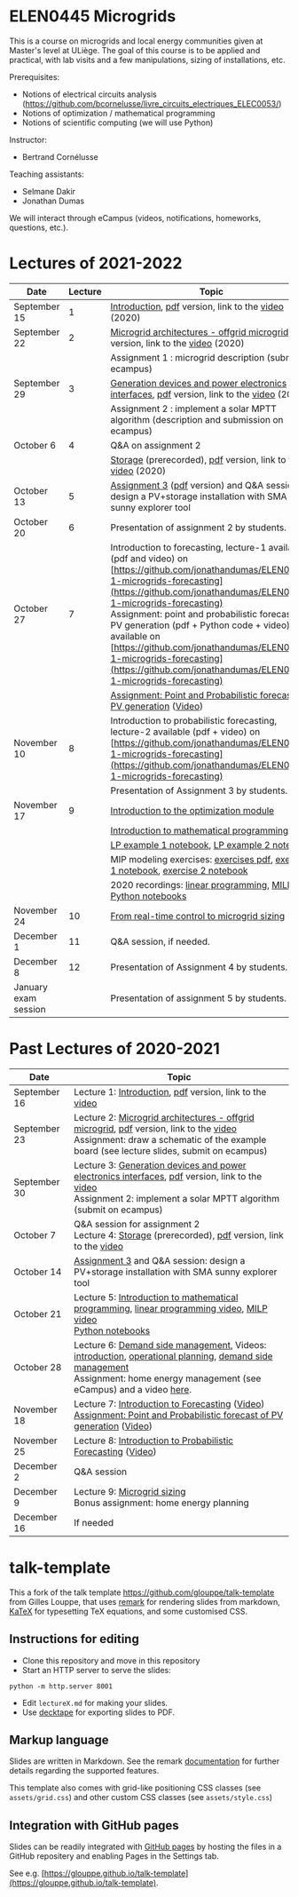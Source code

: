 # ELEN0445 Microgrids

This is a course on microgrids and local energy communities given at Master's level at ULiège.
The goal of this course is to be applied and practical, with lab visits and a few manipulations, sizing of installations, etc.

Prerequisites: 
 - Notions of electrical circuits analysis (https://github.com/bcornelusse/livre_circuits_electriques_ELEC0053/)
 - Notions of optimization / mathematical programming
 - Notions of scientific computing (we will use Python)

Instructor: 
 - Bertrand Cornélusse

Teaching assistants:
 - Selmane Dakir
 - Jonathan Dumas

We will interact through eCampus (videos, notifications, homeworks, questions, etc.). 

# Lectures of 2021-2022
| Date | Lecture | Topic |
| --- | --- | --- |
| September 15 | 1 | [Introduction](https://bcornelusse.github.io/ELEN0445-microgrids/?p=introduction.md), [pdf](pdf/introduction.pdf) version, link to the [video](https://vimeo.com/458482575/aff88eb6bf) (2020) |
| September 22 | 2 |  [Microgrid architectures - offgrid microgrid](https://bcornelusse.github.io/ELEN0445-microgrids/?p=architectures.md), [pdf](pdf/architectures.pdf) version, link to the [video](https://vimeo.com/461332158/b11a5a74c7) (2020)|
|              |   |Assignment 1 : microgrid description (submit on ecampus)|
| September 29 | 3 | [Generation devices and power electronics interfaces](https://bcornelusse.github.io/ELEN0445-microgrids/?p=devices_and_interfaces.md), [pdf](pdf/devices_and_interfaces.pdf) version, link to the [video](https://vimeo.com/463509021/fd2d2a877e) (2020)|
|              |   | Assignment 2 : implement a solar MPTT algorithm (description and submission on ecampus)|
| October 6    | 4 | Q&A on assignment 2 |
|              |   | [Storage](https://bcornelusse.github.io/ELEN0445-microgrids/?p=storage.md) (prerecorded), [pdf](pdf/storage.pdf) version, link to the [video](https://vimeo.com/463823298/f6561ddd30) (2020) |
| October 13   | 5  | [Assignment 3](https://bcornelusse.github.io/ELEN0445-microgrids/?p=PV_design.md) ([pdf](pdf/PV_design.pdf) version) and Q&A session: design a PV+storage installation with SMA sunny explorer tool|
| October 20   | 6  | Presentation of assignment 2 by students. |
| October 27   | 7  | Introduction to forecasting, lecture-1 available (pdf and video) on [https://github.com/jonathandumas/ELEN0445-1-microgrids-forecasting](https://github.com/jonathandumas/ELEN0445-1-microgrids-forecasting) <br> Assignment: point and probabilistic forecast of PV generation (pdf + Python code + video) available on [https://github.com/jonathandumas/ELEN0445-1-microgrids-forecasting](https://github.com/jonathandumas/ELEN0445-1-microgrids-forecasting)|
|              |    | [Assignment: Point and Probabilistic forecast of PV generation](https://github.com/jonathandumas/ELEN0445-1-microgrids-forecasting) ([Video](https://youtu.be/lppy-atOisM)) |
| November 10  | 8 | Introduction to probabilistic forecasting, lecture-2 available (pdf + video) on [https://github.com/jonathandumas/ELEN0445-1-microgrids-forecasting](https://github.com/jonathandumas/ELEN0445-1-microgrids-forecasting)  |
|              |   | Presentation of Assignment 3 by students. |
| November 17  | 9 | [Introduction to the optimization module](pdf/20211116_microgrids_optimization.pdf) |
|              |   | [Introduction to mathematical programming](pdf/intro_math_programming_v2.pdf) | 
|              |   | [LP example 1 notebook](https://colab.research.google.com/drive/1xgO3EhGoG6P5E9BVV7QyPgLJM5HdNDrY?usp=sharing), [LP example 2 notebook](https://colab.research.google.com/drive/1ujoTNfu2_sCoVK7ksqbXgusmAAizvIip?usp=sharing) | 
|              |   | MIP modeling exercises: [exercises pdf](pdf/MIP_exercises.pdf), [exercise 1 notebook](https://colab.research.google.com/drive/1dVQyXylIrwJvaD23hY2p1_xkplJfROqm?usp=sharing), [exercise 2 notebook](https://colab.research.google.com/drive/1UoUrG6N2I5RxA5g0IpXCH09gnsGybezG?usp=sharing) |
|              |   |  2020 recordings: [linear programming](https://vimeo.com/470341870/615ef20e80), [MILP](https://vimeo.com/470525624/7fdaadad42) <br> [Python notebooks](notebooks/) |
| November 24  | 10 | [From real-time control to microgrid sizing ](https://github.com/bcornelusse/ELEN0445-microgrids/blob/master/pdf/20211124_microgrids_optimization.pdf) |
| December 1   | 11 | Q&A session, if needed.  |
| December 8   | 12 | Presentation of Assignment 4 by students. |
| January exam session  |  | Presentation of assignment 5 by students. |



# Past Lectures of 2020-2021

| Date | Topic |
| --- | --- |
| September 16 | Lecture 1: [Introduction](https://bcornelusse.github.io/ELEN0445-microgrids/?p=introduction.md), [pdf](pdf/introduction.pdf) version, link to the [video](https://vimeo.com/458482575/aff88eb6bf) |
| September 23 | Lecture 2: [Microgrid architectures - offgrid microgrid](https://bcornelusse.github.io/ELEN0445-microgrids/?p=architectures.md), [pdf](pdf/architectures.pdf) version, link to the [video](https://vimeo.com/461332158/b11a5a74c7) <br> Assignment: draw a schematic of the example board (see lecture slides, submit on ecampus)|
| September 30 | Lecture 3: [Generation devices and power electronics interfaces](https://bcornelusse.github.io/ELEN0445-microgrids/?p=devices_and_interfaces.md), [pdf](pdf/devices_and_interfaces.pdf) version, link to the [video](https://vimeo.com/463509021/fd2d2a877e)<br> Assignment 2: implement a solar MPTT algorithm  (submit on ecampus)|
| October 7 | Q&A session for assignment 2 <br> Lecture 4: [Storage](https://bcornelusse.github.io/ELEN0445-microgrids/?p=storage.md) (prerecorded), [pdf](pdf/storage.pdf) version, link to the [video](https://vimeo.com/463823298/f6561ddd30) |
| October 14 | [Assignment 3](https://bcornelusse.github.io/ELEN0445-microgrids/?p=PV_design.md) and Q&A session: design a PV+storage installation with SMA sunny explorer tool |
| October 21 | Lecture 5: [Introduction to mathematical programming](https://bcornelusse.github.io/ELEN0445-microgrids/pdf/intro_math_programming-v1.pdf), [linear programming video](https://vimeo.com/470341870/615ef20e80), [MILP video](https://vimeo.com/470525624/7fdaadad42) <br> [Python notebooks](notebooks/) |
| October 28 | Lecture 6: [Demand side management](https://bcornelusse.github.io/ELEN0445-microgrids/pdf/planning_and_demand_side_management.pdf), Videos: [introduction](https://vimeo.com/472957961/e8b30191ef), [operational planning](https://vimeo.com/472974147/dde178a9a6), [demand side management](https://vimeo.com/473025149/af239bec55) <br> Assignment: home energy management (see eCampus) and a video [here](https://vimeo.com/473410170/f58100565f).| 
| November 18 | Lecture 7: [Introduction to Forecasting](pdf/2020-ELEN0445-1-microgrids-forecasting-lesson-1.pdf) ([Video](https://www.youtube.com/channel/UCpgd8WMQXcXkMw1KCsXdPhA)) <br> [Assignment: Point and Probabilistic forecast of PV generation](pdf/2020-ELEN0445-1-microgrids-forecasting-assignement.pdf) ([Video](https://youtu.be/lppy-atOisM))|
| November 25 | Lecture 8: [Introduction to Probabilistic Forecasting](pdf/2020-ELEN0445-1-microgrids-forecasting-lesson-2.pdf) ([Video](https://youtu.be/-I_uPhs76Xk)) |
| December 2 |  Q&A session |
| December 9 | Lecture 9: [Microgrid sizing ](https://bcornelusse.github.io/ELEN0445-microgrids/pdf/ELEN0445-1-microgrids-5-sizing_a_microgrid-v4.pdf)  <br> Bonus assignment: home energy planning |
| December 16 | If needed |


# talk-template

This a fork of the talk template https://github.com/glouppe/talk-template from Gilles Louppe, that uses [remark](https://github.com/gnab/remark) for rendering slides from markdown, [KaTeX](https://github.com/Khan/KaTeX) for typesetting TeX equations, and some customised CSS.

## Instructions for editing

- Clone this repository and move in this repository
- Start an HTTP server to serve the slides:
```
python -m http.server 8001
```
- Edit `lectureX.md` for making your slides.
- Use [decktape](https://github.com/astefanutti/decktape) for exporting slides to PDF.

## Markup language

Slides are written in Markdown. See the remark [documentation](https://github.com/gnab/remark/wiki/Markdown) for further details regarding the supported features.

This template also comes with grid-like positioning CSS classes (see `assets/grid.css`) and other custom CSS classes (see `assets/style.css`)

## Integration with GitHub pages

Slides can be readily integrated with [GitHub pages](https://pages.github.com/) by hosting the files in a GitHub repositery and enabling Pages in the Settings tab.

See e.g. [https://glouppe.github.io/talk-template](https://glouppe.github.io/talk-template). 
